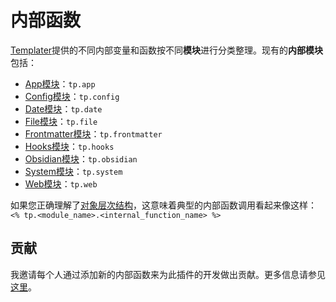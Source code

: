 # 内部函数

[Templater](https://github.com/SilentVoid13/Templater)提供的不同内部变量和函数按不同**模块**进行分类整理。现有的**内部模块**包括：

- [App模块](./internal-modules/2.1.app-module.md)：`tp.app`
- [Config模块](./internal-modules/2.2.config-module.md)：`tp.config`
- [Date模块](./internal-modules/2.3.date-module.md)：`tp.date`
- [File模块](./internal-modules/2.4.file-module.md)：`tp.file`
- [Frontmatter模块](./internal-modules/2.5.frontmatter-module.md)：`tp.frontmatter`
- [Hooks模块](./internal-modules/2.6.hooks-module.md)：`tp.hooks`
- [Obsidian模块](./internal-modules/2.7.obsidian-module.md)：`tp.obsidian`
- [System模块](./internal-modules/2.8.system-module.md)：`tp.system`
- [Web模块](./internal-modules/2.9.web-module.md)：`tp.web`

如果您正确理解了[对象层次结构](1.3.syntax.md#objects-hierarchy)，这意味着典型的内部函数调用看起来像这样：` <% tp.<module_name>.<internal_function_name> %>`

## 贡献

我邀请每个人通过添加新的内部函数来为此插件的开发做出贡献。更多信息请参见[这里](./2.10.contribute.md)。
